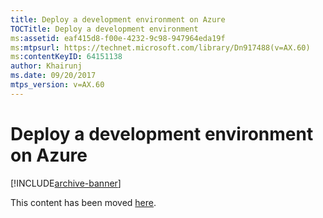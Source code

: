 ```yaml
---
title: Deploy a development environment on Azure
TOCTitle: Deploy a development environment
ms:assetid: eaf415d8-f00e-4232-9c98-947964eda19f
ms:mtpsurl: https://technet.microsoft.com/library/Dn917488(v=AX.60)
ms:contentKeyID: 64151138
author: Khairunj
ms.date: 09/20/2017
mtps_version: v=AX.60
---
```


# Deploy a development environment on Azure 


[!INCLUDE[archive-banner](includes/archive-banner.md)]


This content has been moved [here](https://go.microsoft.com/fwlink/?linkid=858572).

  


